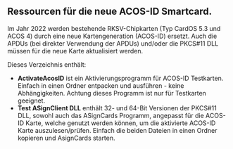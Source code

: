 ## Ressourcen für die neue ACOS-ID Smartcard.
Im Jahr 2022 werden bestehende RKSV-Chipkarten (Typ CardOS 5.3 und ACOS 4) durch eine neue Kartengeneration (ACOS-ID) ersetzt. Auch die APDUs (bei direkter Verwendung der APDUs) und/oder die PKCS#11 DLL müssen für die neue Karte aktualisiert werden. 

Dieses Verzeichnis enthält:

- **ActivateAcosID** ist ein Aktivierungsprogramm für ACOS-ID Testkarten. Einfach in einen Ordner entpacken und ausführen - keine Abhängigkeiten. Achtung dieses Programm ist nur für Testkarten geeignet.
- **Test ASignClient DLL** enthält 32- und 64-Bit Versionen der PKCS#11 DLL, sowohl auch das ASignCards Programm, angepasst für die ACOS-ID Karte, welche genutzt werden können, um die aktivierte ACOS-ID Karte auszulesen/prüfen. Einfach die beiden Dateien in einen Ordner kopieren und AsignCards starten.
